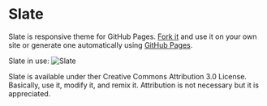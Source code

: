 Slate
=====
Slate is responsive theme for GitHub Pages. [Fork it](https://github.com/jsncostello/slate/fork_select) and use it on your own site or generate one automatically using [GitHub Pages](http://pages.github.com).

Slate in use:
![Slate](https://f.cloud.github.com/assets/416727/1730110/c72a2f96-62d3-11e3-9d6f-efc53e24aeb2.png)


Slate is available under ther Creative Commons Attribution 3.0 License. Basically, use it, modify it, and remix it. Attribution is not necessary but it is appreciated.